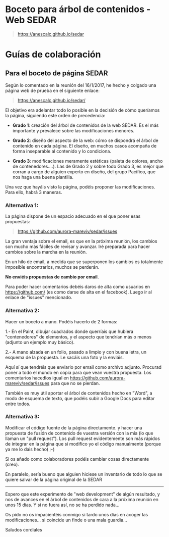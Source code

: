 # Boceto para &aacute;rbol de contenidos - Web SEDAR

> https://anescalc.github.io/sedar


# Gu&iacute;as de colaboraci&oacute;n 

## Para el boceto de p&aacute;gina SEDAR

Según lo comentado en la reunión del 16/1/2017, he hecho y colgado una página web de prueba en el siguiente enlace: 

> https://anescalc.github.io/sedar/

El objetivo era adelantar todo lo posible en la decisión de cómo queríamos la página, siguiendo este orden de precedencia:

- **Grado 1**: creación del árbol de contenidos de la web SEDAR. Es el más importante y prevalece sobre las modificaciones menores.

- **Grado 2**: diseño del aspecto de la web: cómo se dispondrá el árbol de contenido en cada página. El diseño, en muchos casos acompaña de forma inseparable al contenido y lo condiciona. 

- **Grado 3**: modificaciones meramente estéticas (paleta de colores, ancho de contenedores....). Las de Grado 2 y sobre todo Grado 3, es mejor que corran a cargo de alguien experto en diseño, del grupo Pacífico, que nos haga una buena plantilla. 

Una vez que hayáis visto la página, podéis proponer las modificaciones. 
Para ello, habrá 3 maneras.


### Alternativa 1:  

La página dispone de un espacio adecuado en el que poner esas propuestas:

> https://github.com/aurora-mareviv/sedar/issues

La gran ventaja sobre el email, es que en la próxima reunión, los cambios son mucho más fáciles de revisar y avanzar. Iré preparada para hacer cambios sobre la marcha en la reunión.

En un hilo de email, a medida que se superponen los cambios es totalmente imposible encontrarlos, muchos se perderán. 

**No enviéis propuestas de cambio por email**.

Para poder hacer comentarios debéis daros de alta como usuarios en https://github.com/ (es como darse de alta en el facebook). Luego ir al enlace de "issues" mencionado. 


### Alternativa 2: 

Hacer un boceto a mano. Podéis hacerlo de 2 formas:

1.- En el Paint, dibujar cuadrados donde querríais que hubiera "contenedores" de elementos, y el aspecto que tendrían más o menos (adjunto un ejemplo muy básico).

2.- A mano alzada en un folio, pasado a limpio y con buena letra, un esquema de la propuesta. Le sacáis una foto y la enviáis. 

Aquí sí que tendréis que enviarlo por email como archivo adjunto. 
Procurad poner a todo el mundo en copia para que vean vuestra propuesta.
Los comentarios hacedlos igual en https://github.com/aurora-mareviv/sedar/issues para que no se pierdan. 

<div class="alert">También es muy útil aportar el árbol de contenidos hecho en "Word", a modo de esquema de texto, que podéis subir a Google Docs para editar entre todos.
</div>

### Alternativa 3:

Modificar el código fuente de la página directamente. y hacer una propuesta de fusión de contenido de vuestra versión con la mía (lo que llaman un "pull request"). 
Los pull request evidentemente son más rápidos de integrar en la página que si modifico yo el código manualmente (porque ya me lo dais hecho)  ;-)

Si os añado como colaboradores podéis cambiar cosas directamente (creo). 

En paralelo, sería bueno que alguien hiciese un inventario de todo lo que se quiere salvar de la página original de la SEDAR

----------------
Espero que este experimento de  "web development" de algún resultado, y nos de avances en el árbol de contenidos de cara a la próxima reunión en unos 15 días.  Y si no fuera así, no se ha perdido nada...

Os pido no os impacientéis conmigo si tardo unos días en acoger las modificaciones... si coincide un finde o una mala guardia...

Saludos cordiales

